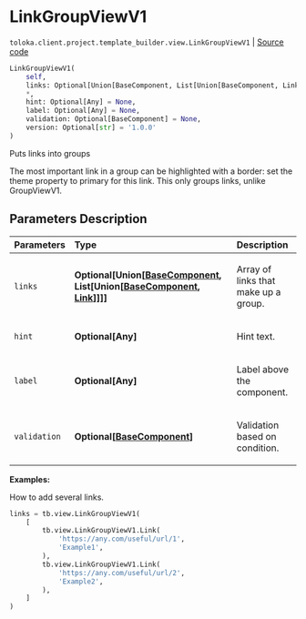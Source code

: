 # LinkGroupViewV1
`toloka.client.project.template_builder.view.LinkGroupViewV1` | [Source code](https://github.com/Toloka/toloka-kit/blob/v1.1.3/src/client/project/template_builder/view.py#L299)

```python
LinkGroupViewV1(
    self,
    links: Optional[Union[BaseComponent, List[Union[BaseComponent, Link]]]] = None,
    *,
    hint: Optional[Any] = None,
    label: Optional[Any] = None,
    validation: Optional[BaseComponent] = None,
    version: Optional[str] = '1.0.0'
)
```

Puts links into groups


The most important link in a group can be highlighted with a border: set the theme property to primary for this link.
This only groups links, unlike GroupViewV1.

## Parameters Description

| Parameters | Type | Description |
| :----------| :----| :-----------|
`links`|**Optional\[Union\[[BaseComponent](toloka.client.project.template_builder.base.BaseComponent.md), List\[Union\[[BaseComponent](toloka.client.project.template_builder.base.BaseComponent.md), [Link](toloka.client.project.template_builder.view.LinkGroupViewV1.Link.md)\]\]\]\]**|<p>Array of links that make up a group.</p>
`hint`|**Optional\[Any\]**|<p>Hint text.</p>
`label`|**Optional\[Any\]**|<p>Label above the component.</p>
`validation`|**Optional\[[BaseComponent](toloka.client.project.template_builder.base.BaseComponent.md)\]**|<p>Validation based on condition.</p>

**Examples:**

How to add several links.

```python
links = tb.view.LinkGroupViewV1(
    [
        tb.view.LinkGroupViewV1.Link(
            'https://any.com/useful/url/1',
            'Example1',
        ),
        tb.view.LinkGroupViewV1.Link(
            'https://any.com/useful/url/2',
            'Example2',
        ),
    ]
)
```
